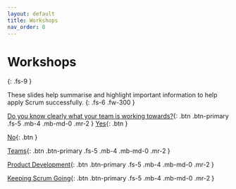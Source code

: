 ```yaml
---
layout: default
title: Workshops
nav_order: 8
---
```


# Workshops
{: .fs-9 }

These slides help summarise and highlight important information to help apply Scrum successfully.
{: .fs-6 .fw-300 }


[Do you know clearly what your team is working towards?](https://iamjackreed.github.io/deck/examples/starting){: .btn .btn-primary .fs-5 .mb-4 .mb-md-0 .mr-2 }
<span class="fs-3">
[Yes](http://example.com/){: .btn }
</span>
<span class="fs-3">

[No](http://example.com/){: .btn }
</span>

[Teams](https://iamjackreed.github.io/deck){: .btn .btn-primary .fs-5 .mb-4 .mb-md-0 .mr-2 }

[Product Development](https://iamjackreed.github.io/deck){: .btn .btn-primary .fs-5 .mb-4 .mb-md-0 .mr-2 }

[Keeping Scrum Going](https://iamjackreed.github.io/deck){: .btn .btn-primary .fs-5 .mb-4 .mb-md-0 .mr-2 }
